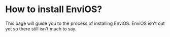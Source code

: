 # How to install EnviOS?
This page will guide you to the process of installing EnviOS. EnviOS isn't out yet so there still isn't much to say.
